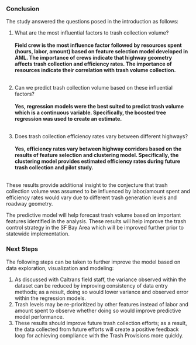 ### Conclusion

The study answered the questions posed in the introduction as follows:

1. What are the most influential factors to trash collection volume?
<br></br>
**Field crew is the most influence factor followed by resources spent (hours, labor, amount) based on feature selection model developed in AML. The importance of crews indicate that highway geometry affects trash collection and efficiency rates. The importance of resources indicate their correlation with trash volume collection.**
<br></br>

2. Can we predict trash collection volume based on these influential factors?
<br></br>
**Yes, regression models were the best suited to predict trash volume which is a continuous variable. Specifically, the boosted tree regression was used to create an estimate.**
<br></br>

3. Does trash collection efficiency rates vary between different highways?
<br></br>
**Yes, efficiency rates vary between highway corridors based on the results of feature selection and clustering model. Specifically, the clustering model provides estimated efficiency rates during future trash collection and pilot study.**
<br></br>

These results provide additional insight to the conjecture that trash collection volume was assumed to be influenced by labor/amount spent and efficiency rates would vary due to different trash generation levels and roadway geometry.

The predictive model will help forecast trash volume based on important features identified in the analysis. These results will help improve the trash control strategy in the SF Bay Area which will be improved further prior to statewide implementation.

### Next Steps

The following steps can be taken to further improve the model based on data exploration, visualization and modeling:

1. As discussed with Caltrans field staff, the variance observed within the dataset can be reduced by improving consistency of data entry methods; as a result, doing so would lower variance and observed error within the regression models.
2. Trash levels may be re-prioritized by other features instead of labor and amount spent to observe whether doing so would improve predictive model performance.
3. These results should improve future trash collection efforts; as a result, the data collected from future efforts will create a positive feedback loop for achieving compliance with the Trash Provisions more quickly.
